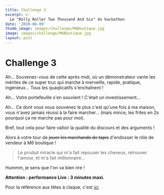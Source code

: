 ```yaml
---
title: Challenge 3
excerpt: >-
  Le "Rolly Roller Two Thousand And Six" du hackathon
date: '2020-06-09'
thumb_image: images/challenge/M6Boutique.jpg
image: images/challenge/M6Boutique.jpg
layout: post
---
```



# Challenge 3

Ah... Souvenez-vous de cette après midi, où un démonstrateur vante les mérites de ce super truc qui marche à merveille, rapide, pratique, ingénieux... Tous les quaqlicatifs s'enchaînent !

Ah... Votre portefeuille s'en souvient ! C'était un investissement...

Ah... Ce dont vous vous souvenez le plus c'est qu'une fois à ma maison, vous n'avez jamais réussi à la faire marcher...
(mais mince, les frites en 2s pourquoi ça ne marche pas pour moi).

Bref, tout cela pour faire valloir la qualité du discours et des arguments ! 

Alors à votre tour de ~~jouer les marchands de tapis~~ d'endosser le rôle de vendeur à M6 boutique ! 

> Le produit miracle qui m'a fait repouser les cheveux, retrouver l'amour, et m'a fait millionnaire...

Hummm, je sens que l'on va bien rire ! 

**Attention : performance Live : 3 minutes maxi.**

Pour la référence aux têtes à claque, c'est [ici](https://www.youtube.com/watch?edufilter=NULL&time_continue=1&feature=emb_logo&v=Q00_tbHNIzU)
